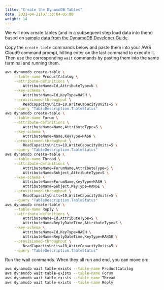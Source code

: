 ```yaml
---
title: "Create the DynamoDB Tables"
date: 2021-04-21T07:33:04-05:00
weight: 14
---
```


We will now create tables (and in a subsequent step load data into them) based on [sample data from the DynamoDB Developer Guide](https://docs.aws.amazon.com/amazondynamodb/latest/developerguide/SampleData.html).

Copy the `create-table` commands below and paste them into your AWS Cloud9 command prompt, hitting enter on the last command to execute it. Then use the corresponding `wait` commands by pasting them into the same terminal and running them.

```bash
aws dynamodb create-table \
    --table-name ProductCatalog \
    --attribute-definitions \
        AttributeName=Id,AttributeType=N \
    --key-schema \
        AttributeName=Id,KeyType=HASH \
    --provisioned-throughput \
        ReadCapacityUnits=10,WriteCapacityUnits=5 \
    --query "TableDescription.TableStatus"
aws dynamodb create-table \
    --table-name Forum \
    --attribute-definitions \
        AttributeName=Name,AttributeType=S \
    --key-schema \
        AttributeName=Name,KeyType=HASH \
    --provisioned-throughput \
        ReadCapacityUnits=10,WriteCapacityUnits=5 \
    --query "TableDescription.TableStatus"
aws dynamodb create-table \
    --table-name Thread \
    --attribute-definitions \
        AttributeName=ForumName,AttributeType=S \
        AttributeName=Subject,AttributeType=S \
    --key-schema \
        AttributeName=ForumName,KeyType=HASH \
        AttributeName=Subject,KeyType=RANGE \
    --provisioned-throughput \
        ReadCapacityUnits=10,WriteCapacityUnits=5 \
    --query "TableDescription.TableStatus"
aws dynamodb create-table \
    --table-name Reply \
    --attribute-definitions \
        AttributeName=Id,AttributeType=S \
        AttributeName=ReplyDateTime,AttributeType=S \
    --key-schema \
        AttributeName=Id,KeyType=HASH \
        AttributeName=ReplyDateTime,KeyType=RANGE \
    --provisioned-throughput \
        ReadCapacityUnits=10,WriteCapacityUnits=5 \
    --query "TableDescription.TableStatus"
```

Run the wait commands. When they all run and end, you can move on:
```bash
aws dynamodb wait table-exists --table-name ProductCatalog
aws dynamodb wait table-exists --table-name Forum
aws dynamodb wait table-exists --table-name Thread
aws dynamodb wait table-exists --table-name Reply
```